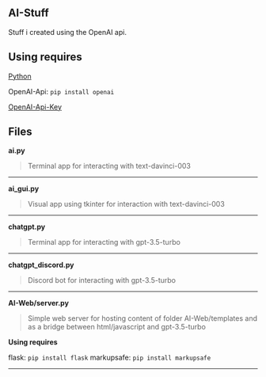 **AI-Stuff**
---
Stuff i created using the OpenAI api.

**Using requires**
---

[Python](https://www.python.org/)

OpenAI-Api: ```pip install openai```

[OpenAI-Api-Key](https://platform.openai.com/)

Files
---

**ai.py**

>Terminal app for interacting with text-davinci-003

---

**ai_gui.py**

>Visual app using tkinter for interaction with text-davinci-003

---

**chatgpt.py**

>Terminal app for interacting with gpt-3.5-turbo

---

**chatgpt_discord.py**

>Discord bot for interacting with gpt-3.5-turbo

---

**AI-Web/server.py**

>Simple web server for hosting content of folder AI-Web/templates and as a bridge between html/javascript and gpt-3.5-turbo

**Using requires**

flask: ```pip install flask```
markupsafe: ```pip install markupsafe```

---
